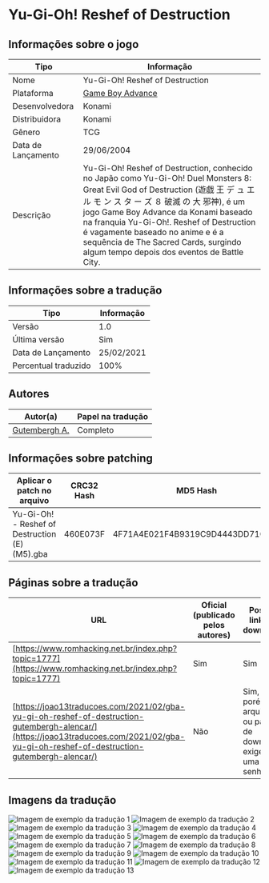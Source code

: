 # Yu-Gi-Oh! Reshef of Destruction

## Informações sobre o jogo

| Tipo | Informação |
| ----------- | ----------- |
| Nome | Yu\-Gi\-Oh\! Reshef of Destruction |
| Plataforma | [Game Boy Advance](../) |
| Desenvolvedora | Konami |
| Distribuidora | Konami |
| Gênero | TCG |
| Data de Lançamento | 29/06/2004 |
| Descrição | Yu\-Gi\-Oh\! Reshef of Destruction, conhecido no Japão como Yu\-Gi\-Oh\! Duel Monsters 8: Great Evil God of Destruction \(遊戯 王 デ ュ エ ル モ ン ス タ ー ズ ８ 破滅 の 大 邪神\), é um jogo Game Boy Advance da Konami baseado na franquia Yu\-Gi\-Oh\!\. Reshef of Destruction é vagamente baseado no anime e é a sequência de The Sacred Cards, surgindo algum tempo depois dos eventos de Battle City\. |

## Informações sobre a tradução

| Tipo | Informação |
| ----------- | ----------- |
| Versão | 1\.0 |
| Última versão | Sim |
| Data de Lançamento | 25/02/2021 |
| Percentual traduzido | 100% |

## Autores

| Autor(a) | Papel na tradução |
| ----------- | ----------- |
| [Gutembergh A\.](../../../autores/gutembergh-a/) | Completo |

## Informações sobre patching

| Aplicar o patch no arquivo | CRC32 Hash | MD5 Hash |
| ----------- | ----------- | ----------- |
| Yu\-Gi\-Oh\! \- Reshef of Destruction \(E\) \(M5\)\.gba | 460E073F | 4F71A4E021F4B9319C9D4443DD710666 |

## Páginas sobre a tradução

| URL | Oficial (publicado pelos autores) | Possuí link de download |
| ----------- | ----------- | ----------- |
| [https://www.romhacking.net.br/index.php?topic=1777](https://www.romhacking.net.br/index.php?topic=1777) | Sim | Sim |
| [https://joao13traducoes.com/2021/02/gba-yu-gi-oh-reshef-of-destruction-gutembergh-alencar/](https://joao13traducoes.com/2021/02/gba-yu-gi-oh-reshef-of-destruction-gutembergh-alencar/) | Não | Sim, porém o arquivo ou página de download exige uma senha |

## Imagens da tradução

![Imagem de exemplo da tradução 1](1.png)
![Imagem de exemplo da tradução 2](10.png)
![Imagem de exemplo da tradução 3](11.png)
![Imagem de exemplo da tradução 4](12.png)
![Imagem de exemplo da tradução 5](13.png)
![Imagem de exemplo da tradução 6](2.png)
![Imagem de exemplo da tradução 7](3.png)
![Imagem de exemplo da tradução 8](4.png)
![Imagem de exemplo da tradução 9](5.png)
![Imagem de exemplo da tradução 10](6.png)
![Imagem de exemplo da tradução 11](7.png)
![Imagem de exemplo da tradução 12](8.png)
![Imagem de exemplo da tradução 13](9.png)